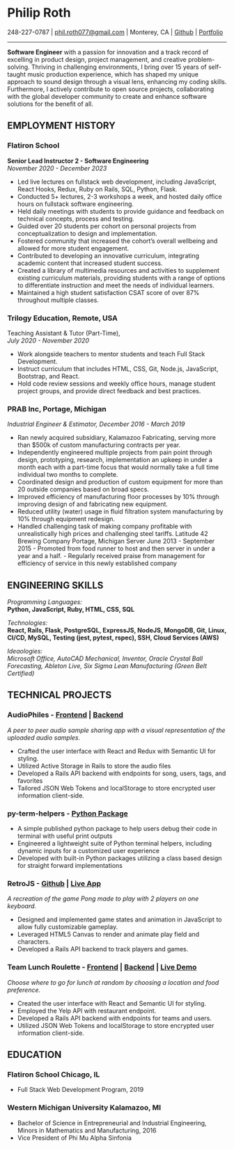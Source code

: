 # Philip Roth 

248-227-0787 | phil.roth077@gmail.com | Monterey, CA | [Github](github.com/rothberry) | [Portfolio](phil-roth.dev)

---

**Software Engineer** with a passion for innovation and a track record of excelling in product design, project management, and creative problem-solving. Thriving in challenging environments, I bring over 15 years of self-taught music production experience, which has shaped my unique approach to sound design through a visual lens, enhancing my coding skills. Furthermore, I actively contribute to open source projects, collaborating with the global developer community to create and enhance software solutions for the benefit of all.


## EMPLOYMENT HISTORY 

### Flatiron School
**Senior Lead Instructor 2 - Software Engineering**   
*November 2020 - December 2023*

- Led live lectures on fullstack web development, including JavaScript, React Hooks, Redux, Ruby on Rails, SQL, Python, Flask.
- Conducted 5+ lectures, 2-3 workshops a week, and hosted daily office hours on fullstack software engineering.
- Held daily meetings with students to provide guidance and feedback on technical concepts, process and testing.
- Guided over 20 students per cohort on personal projects from conceptualization to design and implementation.
- Fostered community that increased the cohort’s overall wellbeing and allowed for more student engagement.
- Contributed to developing an innovative curriculum, integrating academic content that increased student success.
- Created a library of multimedia resources and activities to supplement existing curriculum materials, providing students with a range of options to differentiate instruction and meet the needs of individual learners.
- Maintained a high student satisfaction CSAT score of over 87% throughout multiple classes.

### Trilogy Education, Remote, USA
Teaching Assistant & Tutor (Part-Time),   
*July 2020 - November 2020*
- Work alongside teachers to mentor students and teach Full Stack Development.
- Instruct curriculum that includes HTML, CSS, Git, Node.js, JavaScript, Bootstrap, and React.
- Hold code review sessions and weekly office hours, manage student project groups, and provide direct feedback and best practices.

### PRAB Inc, Portage, Michigan 
*Industrial Engineer & Estimator, December 2016 - March 2019*
- Ran newly acquired subsidiary, Kalamazoo Fabricating, serving more than $500k of custom manufacturing contracts per year. 
- Independently engineered multiple projects from pain point through design, prototyping, research, implementation an upkeep in under a month each with a part-time focus that would normally take a full time individual two months to complete. 
- Coordinated design and production of custom equipment for more than 20 outside companies based on broad specs. 
- Improved efficiency of manufacturing floor processes by 10% through improving design of and fabricating new equipment. 
- Reduced utility (water) usage in fluid filtration system manufacturing by 10% through equipment redesign. 
- Handled challenging task of making company profitable with unrealistically high prices and challenging steel tariffs. 
Latitude 42 Brewing Company Portage, Michigan Server June 2013 - September 2015 - Promoted from food runner to host and then server in under a year and a half. - Regularly received praise from management for efficiency of service in this newly established company 

## ENGINEERING SKILLS 

*Programming Languages:*  
**Python, JavaScript, Ruby, HTML, CSS, SQL** 

*Technologies:*  
**React, Rails, Flask, PostgreSQL, ExpressJS, NodeJS, MongoDB, Git, Linux, CI/CD, MySQL, Testing (jest, pytest, rspec), SSH, Cloud Services (AWS)**

*Ideaologies:*  
*Microsoft Office, AutoCAD Mechanical, Inventor, Oracle Crystal Ball Forecasting, Ableton Live, Six Sigma Lean Manufacturing (Green Belt Certified)*


## TECHNICAL PROJECTS 

### AudioPhiles - [Frontend](https://github.com/rothberry/mod-5-audiofiles-frontend) | [Backend](https://github.com/rothberry/mod-5-audiofiles-backend)
*A peer to peer audio sample sharing app with a visual representation of the uploaded audio samples.*
- Crafted the user interface with React and Redux with Semantic UI for styling. 
- Utilized Active Storage in Rails to store the audio files 
- Developed a Rails API backend with endpoints for song, users, tags, and favorites 
- Tailored JSON Web Tokens and localStorage to store encrypted user information client-side. 

### py-term-helpers - [Python Package](https://pypi.org/project/py-term-helpers/)
- A simple published python package to help users debug their code in terminal with useful print outputs
- Engineered a lightweight suite of Python terminal helpers, including dynamic inputs for a customized user experience
- Developed with built-in Python packages utilizing a class based design for straight forward implementations


### RetroJS - [Github](https://github.com/christianalim/retroJS) | [Live App](https://retrojs-frontend.herokuapp.com/)

*A recreation of the game Pong made to play with 2 players on one keyboard.*
- Designed and implemented game states and animation in JavaScript to allow fully customizable gameplay. 
- Leveraged HTML5 Canvas to render and animate play field and characters. 
- Developed a Rails API backend to track players and games. 

### Team Lunch Roulette - [Frontend](https://github.com/Phil-Grace/react-project-team-lunch-frontend) | [Backend](https://github.com/Phil-Grace/react-project-team-lunch-backend) | [Live Demo](https://www.youtube.com/watch?v=DHcF9vscdak)

*Choose where to go for lunch at random by choosing a location and food preference.*
- Created the user interface with React and Semantic UI for styling. 
- Employed the Yelp API with restaurant endpoint. 
- Developed a Rails API backend with endpoints for teams and users. 
- Utilized JSON Web Tokens and localStorage to store encrypted user information client-side. 

## EDUCATION 

### Flatiron School Chicago, IL 
- Full Stack Web Development Program, 2019 
### Western Michigan University Kalamazoo, MI 
- Bachelor of Science in Entrepreneurial and Industrial Engineering, Minors in Mathematics and Manufacturing, 2016 
- Vice President of Phi Mu Alpha Sinfonia


